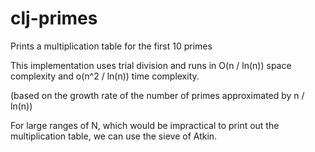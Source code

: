 # clj-primes

Prints a multiplication table for the first 10 primes

This implementation uses trial division and runs in O(n / ln(n)) space complexity and o(n^2 / ln(n)) time complexity.

(based on the growth rate of the number of primes approximated by n / ln(n))

For large ranges of N, which would be impractical to print out the multiplication table, we can use the sieve of Atkin.
